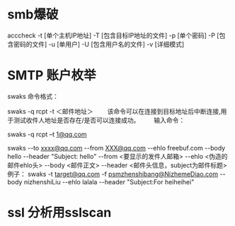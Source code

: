 # smb爆破
  acccheck
-t [单个主机IP地址] 
-T [包含目标IP地址的文件] 
-p [单个密码] 
-P [包含密码的文件] 
-u [单用户] 
-U [包含用户名的文件] 
-v [详细模式]
 
 # SMTP 账户枚举 
 swaks 命令格式：

swaks -q rcpt -t ＜邮件地址＞
　　该命令可以在连接到目标地址后中断连接,用于测试收件人地址是否存在/是否可以连接成功。
　　输入命令：

swaks -q rcpt –t 1@qq.com

swaks --to xxxx@qq.com --from XXX@qq.com --ehlo freebuf.com --body hello --header "Subject: hello"
--from <要显示的发件人邮箱>
--ehlo <伪造的邮件ehlo头>
--body <邮件正文>
--header <邮件头信息，subject为邮件标题>
例子：
    swaks -t target@qq.com -f psmzhenshibang@NizhemeDiao.com --body nizhenshiLiu --ehlo lalala --header "Subject:For heiheihei"
# ssl 分析用sslscan